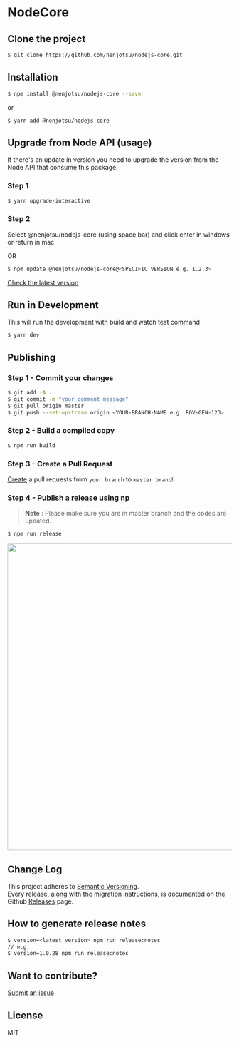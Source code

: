 # NodeCore

## Clone the project

```bash
$ git clone https://github.com/nenjotsu/nodejs-core.git
```

## Installation

```bash
$ npm install @nenjotsu/nodejs-core --save
```

or

```bash
$ yarn add @nenjotsu/nodejs-core
```

## Upgrade from Node API (usage)

If there's an update in version you need to upgrade the version from the Node API that consume this package.

### Step 1

```bash
$ yarn upgrade-interactive
```

### Step 2

Select @nenjotsu/nodejs-core (using space bar) and click enter in windows or return in mac

OR

```bash
$ npm update @nenjotsu/nodejs-core@<SPECIFIC VERSION e.g. 1.2.3>
```

[Check the latest version](https://github.com/nenjotsu/nodejs-core/releases)

## Run in Development

This will run the development with build and watch test command

```bash
$ yarn dev
```

## Publishing

### Step 1 - Commit your changes

```bash
$ git add -A .
$ git commit -m "your comment message"
$ git pull origin master
$ git push --set-upstream origin <YOUR-BRANCH-NAME e.g. ROV-GEN-123>
```

### Step 2 - Build a compiled copy

```bash
$ npm run build
```

### Step 3 - Create a Pull Request

[Create](https://github.com/nenjotsu/nodejs-core/compare) a pull requests from `your branch` to `master branch`

### Step 4 - Publish a release using np

> **Note** : Please make sure you are in master branch and the codes are updated.

```bash
$ npm run release
```

<img src="https://raw.githubusercontent.com/sindresorhus/np/master/screenshot.gif" width="688">

## Change Log

This project adheres to [Semantic Versioning](http://semver.org/).  
Every release, along with the migration instructions, is documented on the Github [Releases](https://github.com/nenjotsu/nodejs-core/releases) page.

## How to generate release notes

```bash
$ version=<latest version> npm run release:notes
// e.g.
$ version=1.0.28 npm run release:notes
```

## Want to contribute?

[Submit an issue](https://github.com/nenjotsu/nodejs-core/issues/new)

## License

MIT
